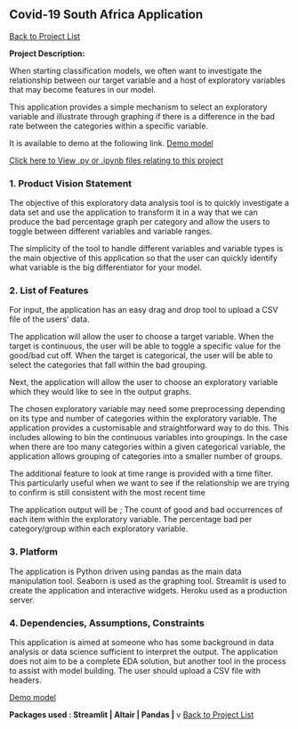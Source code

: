 ## Covid-19 South Africa Application 

[Back to Project List](http://emilevdheyde.github.io/)

**Project Description:** 

When starting classification models, we often want to investigate the relationship between our target variable and a host of exploratory variables that may become features in our model. 

This application provides a simple mechanism to select an exploratory variable and illustrate through graphing if there is a difference in the bad rate between the categories within a specific variable. 

It is available to demo at the following link.
[Demo model](https://covid19-southafrica.herokuapp.com/)

[Click here to View .py or .ipynb files relating to this project](https://github.com/EmileVdHeyde/CovidAnalysis)

### 1. Product Vision Statement

The objective of this exploratory data analysis tool is to quickly investigate a data set and use the application to transform it in a way that we can produce the bad percentage graph per category and allow the users to toggle between different variables and variable ranges. 

The simplicity of the tool to handle different variables and variable types is the main objective of this application so that the user can quickly identify what variable is the big differentiator for your model. 

### 2. List of Features

For input, the application has an easy drag and drop tool to upload a CSV file of the users' data. 

The application will allow the user to choose a target variable.
When the target is continuous, the user will be able to toggle a specific value for the good/bad cut off. When the target is categorical, the user will be able to select the categories that fall within the bad grouping. 

Next, the application will allow the user to choose an exploratory variable which they would like to see in the output graphs. 

The chosen exploratory variable may need some preprocessing depending on its type and number of categories within the exploratory variable. The application provides a customisable and straightforward way to do this. This includes allowing to bin the continuous variables into groupings. In the case when there are too many categories within a given categorical variable, the application allows grouping of categories into a smaller number of groups. 

The additional feature to look at time range is provided with a time filter. This particularly useful when we want to see if the relationship we are trying to confirm is still consistent with the most recent time

The  application output will be ; 
The count of good and bad occurrences of each item within the exploratory variable. 
The percentage bad per category/group within each exploratory variable. 

### 3. Platform

The application is Python driven using pandas as the main data manipulation tool. Seaborn is used as the graphing tool. 
Streamlit is used to create the application and interactive widgets. 
Heroku used as a production server. 

### 4. Dependencies, Assumptions, Constraints

This application is aimed at someone who has some background in data analysis or data science sufficient to interpret the output.
The application does not aim to be a complete EDA solution, but another tool in the process to assist with model building.
The user should upload a CSV file with headers. 

[Demo model](https://covid19-southafrica.herokuapp.com/)

**Packages used :
Streamlit | Altair | Pandas |**
v
[Back to Project List](http://emilevdheyde.github.io/)
